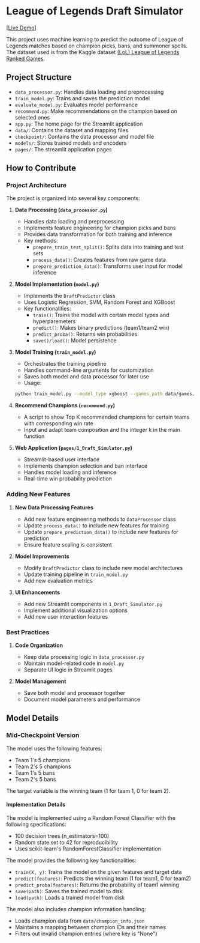# League of Legends Draft Simulator

[[Live Demo](https://lol-draft-simulator.streamlit.app/)]

This project uses machine learning to predict the outcome of League of Legends matches based on champion picks, bans, and summoner spells. The dataset used is from the Kaggle dataset [(LoL) League of Legends Ranked Games](https://www.kaggle.com/datasets/datasnaek/league-of-legends).

## Project Structure

- `data_processor.py`: Handles data loading and preprocessing
- `train_model.py`: Trains and saves the prediction model
- `evaluate_model.py`: Evaluates model performance
- `recommend.py`: Make recommendations on the champion based on selected ones
- `app.py`: The home page for the Streamlit application
- `data/`: Contains the dataset and mapping files
- `checkpoint/`: Contains the data processor and model file
- `models/`: Stores trained models and encoders
- `pages/`: The streamlit application pages


## How to Contribute

### Project Architecture

The project is organized into several key components:

1. **Data Processing (`data_processor.py`)**

   - Handles data loading and preprocessing
   - Implements feature engineering for champion picks and bans
   - Provides data transformation for both training and inference
   - Key methods:
     - `prepare_train_test_split()`: Splits data into training and test sets
     - `process_data()`: Creates features from raw game data
     - `prepare_prediction_data()`: Transforms user input for model inference

2. **Model Implementation (`model.py`)**

   - Implements the `DraftPredictor` class
   - Uses Logistic Regression, SVM, Random Forest and XGBoost
   - Key functionalities:
     - `train()`: Trains the model with certain model types and hyperparemeters
     - `predict()`: Makes binary predictions (team1/team2 win)
     - `predict_proba()`: Returns win probabilities
     - `save()/load()`: Model persistence

3. **Model Training (`train_model.py`)**

   - Orchestrates the training pipeline
   - Handles command-line arguments for customization
   - Saves both model and data processor for later use
   - Usage:

   ```bash
   python train_model.py --model_type xgboost --games_path data/games.csv --champion_info_path data/champion_info.json
   ```
   
4. **Recommend Champions (`recommend.py`)**

   - A script to show Top K recommended champions for certain teams with corresponding win rate
   - Input and adapt team composition and the integer k in the main function

5. **Web Application (`pages/1_Draft_Simulator.py`)**
   - Streamlit-based user interface
   - Implements champion selection and ban interface
   - Handles model loading and inference
   - Real-time win probability prediction

### Adding New Features

1. **New Data Processing Features**

   - Add new feature engineering methods to `DataProcessor` class
   - Update `process_data()` to include new features for training
   - Update `prepare_prediction_data()` to include new features for prediction
   - Ensure feature scaling is consistent

2. **Model Improvements**

   - Modify `DraftPredictor` class to include new model architectures
   - Update training pipeline in `train_model.py`
   - Add new evaluation metrics

3. **UI Enhancements**
   - Add new Streamlit components in `1_Draft_Simulator.py`
   - Implement additional visualization options
   - Add new user interaction features

### Best Practices

1. **Code Organization**

   - Keep data processing logic in `data_processor.py`
   - Maintain model-related code in `model.py`
   - Separate UI logic in Streamlit pages

2. **Model Management**
   - Save both model and processor together
   - Document model parameters and performance

## Model Details 

### Mid-Checkpoint Version

The model uses the following features:

- Team 1's 5 champions
- Team 2's 5 champions
- Team 1's 5 bans
- Team 2's 5 bans

The target variable is the winning team (1 for team 1, 0 for team 2).

#### Implementation Details

The model is implemented using a Random Forest Classifier with the following specifications:

- 100 decision trees (n_estimators=100)
- Random state set to 42 for reproducibility
- Uses scikit-learn's RandomForestClassifier implementation

The model provides the following key functionalities:

- `train(X, y)`: Trains the model on the given features and target data
- `predict(features)`: Predicts the winning team (1 for team1, 0 for team2)
- `predict_proba(features)`: Returns the probability of team1 winning
- `save(path)`: Saves the trained model to disk
- `load(path)`: Loads a trained model from disk

The model also includes champion information handling:

- Loads champion data from `data/champion_info.json`
- Maintains a mapping between champion IDs and their names
- Filters out invalid champion entries (where key is "None")
